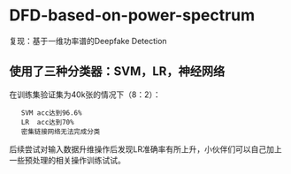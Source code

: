 # DFD-based-on-power-spectrum
复现：基于一维功率谱的Deepfake Detection

## 使用了三种分类器：SVM，LR，神经网络
在训练集验证集为40k张的情况下（8：2）：
 ```
    SVM acc达到96.6%
    LR  acc达到70%
    密集链接网络无法完成分类
 ```
 
 后续尝试对输入数据升维操作后发现LR准确率有所上升，小伙伴们可以自己加上一些预处理的相关操作训练试试。
